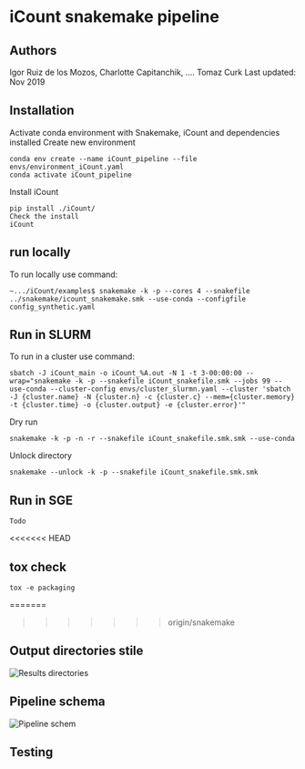 # iCount snakemake pipeline

## Authors 

Igor Ruiz de los Mozos, Charlotte Capitanchik, .... Tomaz Curk
Last updated: Nov 2019


## Installation

Activate conda environment with Snakemake, iCount and dependencies installed
Create new environment
```
conda env create --name iCount_pipeline --file envs/environment_iCount.yaml
conda activate iCount_pipeline
```

Install iCount 
```
pip install ./iCount/
Check the install
iCount
```

## run locally
To run locally use command:
```
~.../iCount/examples$ snakemake -k -p --cores 4 --snakefile ../snakemake/icount_snakemake.smk --use-conda --configfile config_synthetic.yaml 
```

## Run in SLURM

To run in a cluster use command:
```
sbatch -J iCount_main -o iCount_%A.out -N 1 -t 3-00:00:00 --wrap="snakemake -k -p --snakefile iCount_snakefile.smk --jobs 99 --use-conda --cluster-config envs/cluster_slurmn.yaml --cluster 'sbatch -J {cluster.name} -N {cluster.n} -c {cluster.c} --mem={cluster.memory} -t {cluster.time} -o {cluster.output} -e {cluster.error}'"
```

Dry run
```
snakemake -k -p -n -r --snakefile iCount_snakefile.smk.smk --use-conda
```
Unlock directory
```
snakemake --unlock -k -p --snakefile iCount_snakefile.smk.smk
```

## Run in SGE
```
Todo
```

<<<<<<< HEAD
## tox check

```
tox -e packaging
```

=======
>>>>>>> origin/snakemake
## Output directories stile

![Results directories](data/tree_output.png)

## Pipeline schema

![Pipeline schem](data/workflow.png)

## Testing


